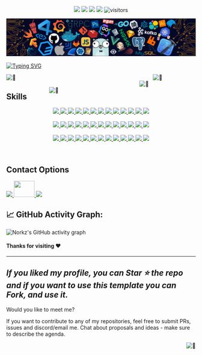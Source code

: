 <!-- my-icons -->
<p align="center">
    <a href="https://github.com/NorkzYT/NorkzYT"><img src="https://img.shields.io/badge/status-updating-brightgreen.svg"></a>
    <a href="https://github.com/NorkzYT/NorkzYT/graphs/contributors"><img src="https://img.shields.io/github/contributors/NorkzYT/NorkzYT?color=blue"></a>
    <a href="https://github.com/NorkzYT/NorkzYT/stargazers"><img src="https://img.shields.io/github/stars/NorkzYT/NorkzYT.svg?logo=github"></a>
    <a href="https://github.com/NorkzYT/NorkzYT/network/members"><img src="https://img.shields.io/github/forks/NorkzYT/NorkzYT.svg?color=blue&logo=github"></a>
    <img src="https://visitor-badge.laobi.icu/badge?page_id=NorkzYT.NorkzYT" alt="visitors"/>   
</p>

<!-- my-header-img -->
![](./src/header_.png)

<!-- my-ticker -->    
[![Typing SVG](https://readme-typing-svg.herokuapp.com?font=Square+Peg&size=50&color=019EFF&center=true&vCenter=true&width=500&height=60&lines=Hey%2C+I'm+Richard+Lora;A+Polymath+Technologist)](https://git.io/typing-svg)


<!-- My Metrics -->    
[<img align="left" width="390" alt="🦑" src="https://gist.githubusercontent.com/NorkzYT/2a261d78c0bcd2b24b268c04ca2fb6a5/raw/57d51748908602ba097f8b86972d0691c805c651/general.svg">](#)
[<img align="right" width="150" alt="🦑" src="https://count.getloli.com/get/@:NorkzYT?theme=rule34">](https://youtu.be/9vZUbyM5PxY)
<!--
[<img align="right" width="390" alt="🦑" src="https://gist.githubusercontent.com/lowlighter/3c6eaedf50273adfb7a510822672f570/raw/medias.svg?p">](#)
<img align="right" width="390" height="31" alt="🦑" src="https://gist.githubusercontent.com/lowlighter/3c6eaedf50273adfb7a510822672f570/raw/placeholder.svg"> 
[<img align="left" width="390" alt="🦑" src="https://gist.githubusercontent.com/lowlighter/3c6eaedf50273adfb7a510822672f570/raw/sponsors.svg">](https://github.com/sponsors/lowlighter)
-->
[<img align="right" width="390" alt="🦑" src="https://gist.githubusercontent.com/NorkzYT/2a261d78c0bcd2b24b268c04ca2fb6a5/raw/6761f7c166a7e2cb4f7dcba88ed7a206981418c4/achievements.svg">](#)

<img width="100%" height="30" alt="🦑" src="https://gist.githubusercontent.com/lowlighter/3c6eaedf50273adfb7a510822672f570/raw/placeholder.svg"> 


<h2>Skills</h2>
<p align="center">
    <a href="https://nextjs.org/">
    <img src=
    "https://skillicons.dev/icons?i=nextjs" />
    </a>
    <a href="https://vercel.com/">
    <img src=
    "https://skillicons.dev/icons?i=vercel" />
    </a>
    <a href="https://reactjs.org/">
    <img src=
    "https://skillicons.dev/icons?i=react" />
    </a>
    <a href="https://tailwindcss.com/">
    <img src=
    "https://skillicons.dev/icons?i=tailwind" />
    </a>
    <a href="https://www.w3schools.com/html/">
    <img src=
    "https://skillicons.dev/icons?i=html" />
    </a>
    <a href="https://www.w3schools.com/css/">
    <img src=
    "https://skillicons.dev/icons?i=css" />
    </a>
    <a href="https://www.javascript.com/">
    <img src=
    "https://skillicons.dev/icons?i=js" />
    </a>
    <a href="https://www.typescriptlang.org/">
    <img src=
    "https://skillicons.dev/icons?i=ts" />
    </a>
    <a href="https://getbootstrap.com/">
    <img src=
    "https://skillicons.dev/icons?i=bootstrap" />
    </a>
    <a href="https://flask.palletsprojects.com/">
    <img src=
    "https://skillicons.dev/icons?i=flask" />
    </a>
    <a href="https://firebase.google.com/">
    <img src=
    "https://skillicons.dev/icons?i=firebase" />
    </a>
    <a href="https://www.markdownguide.org/">
    <img src=
    "https://skillicons.dev/icons?i=md" />
    </a>
    <a href="https://docs.microsoft.com/en-us/powershell/">
    <img src=
    "https://skillicons.dev/icons?i=powershell" />
    </a>
    <br>
    <br>
    <a href="https://www.gnu.org/software/bash/">
    <img src=
    "https://skillicons.dev/icons?i=bash" />
    </a>
    <a href="https://www.linux.org/">
    <img src=
    "https://skillicons.dev/icons?i=linux" />
    </a>
    <a href="https://www.raspberrypi.com/">
    <img src=
    "https://skillicons.dev/icons?i=raspberrypi" />
    </a>
    <a href="https://redis.io/">
    <img src=
    "https://skillicons.dev/icons?i=redis" />
    </a>
    <a href="https://grafana.com/">
    <img src=
    "https://skillicons.dev/icons?i=grafana" />
    </a>
    <a href="https://prometheus.io/">
    <img src=
    "https://skillicons.dev/icons?i=prometheus" />
    </a>
    <a href="https://code.visualstudio.com/">
    <img src=
    "https://skillicons.dev/icons?i=vscode" />
    </a>
    <a href="https://git-scm.com/">
    <img src=
    "https://skillicons.dev/icons?i=git" />
    </a>
    <a href="https://discord.com/">
    <img src=
    "https://skillicons.dev/icons?i=discord" />
    </a>
    <a href="https://www.python.org/">
    <img src=
    "https://skillicons.dev/icons?i=python" />
    </a>
    <a href="https://www.w3schools.com/c/c_intro.php">
    <img src=
    "https://skillicons.dev/icons?i=c" />
    </a>
    <a href="https://www.w3schools.com/cpp/default.asp">
    <img src=
    "https://skillicons.dev/icons?i=cpp" />
    </a>
    <a href="https://www.sqlite.org/index.html">
    <img src=
    "https://skillicons.dev/icons?i=sqlite" />
    </a>
    <br>
    <br>
    <a href="https://www.mysql.com/">
    <img src=
    "https://skillicons.dev/icons?i=mysql" />
    </a>
    <a href="https://www.postgresql.org/">
    <img src=
    "https://skillicons.dev/icons?i=postgres" />
    </a>
    <a href="https://www.mongodb.com/">
    <img src=
    "https://skillicons.dev/icons?i=mongodb" />
    </a>
    <a href="https://github.com/">
    <img src=
    "https://skillicons.dev/icons?i=github" />
    </a>
    <a href="https://about.gitlab.com/">
    <img src=
    "https://skillicons.dev/icons?i=gitlab" />
    </a>
    <a href="https://stackoverflow.com/">
    <img src=
    "https://skillicons.dev/icons?i=stackoverflow" />
    </a>
    <a href="https://kubernetes.io/">
    <img src=
    "https://skillicons.dev/icons?i=kubernetes" />
    </a>
    <a href="https://www.docker.com/">
    <img src=
    "https://skillicons.dev/icons?i=docker" />
    </a>
    <a href="https://www.cloudflare.com/">
    <img src=
    "https://skillicons.dev/icons?i=cloudflare" />
    </a>
    <a href="https://www.blender.org/">
    <img src=
    "https://skillicons.dev/icons?i=blender" />
    </a>
    <a href="https://www.adobe.com/products/aftereffects.html">
    <img src=
    "https://skillicons.dev/icons?i=ae" />
    </a>
    <a href="https://www.adobe.com/products/photoshop.html">
    <img src=
    "https://skillicons.dev/icons?i=ps" />
    </a>
    <a href="https://www.adobe.com/products/premiere.html">
    <img src=
    "https://skillicons.dev/icons?i=pr" />
    </a>
</p>
<br>

<h2>Contact Options</h2>
<p>
    <a href="https://www.discordapp.com/users/282100214024896522">
    <img src=
    "https://skillicons.dev/icons?i=discord" />
    </a>
    <a href="mailto:business@pcscorp.dev">
    <img  width="55" height="43" src=
    "https://imgur.com/tLzcLoU.png" />
    </a>
    <a href="https://twitter.com/PolymathNorkz">
    <img src=
    "https://skillicons.dev/icons?i=twitter" />
    </a>
</p>

<!--   GitHub stats graph -->
<h2> 📈 GitHub Activity Graph:</h2>

![Norkz's GitHub activity graph](https://activity-graph.herokuapp.com/graph?username=NorkzYT&hide_border=true&theme=redical)




#### Thanks for visiting :heart:

---
  *If you liked my profile, you can Star ⭐ the repo and if you want to use this template you can Fork, and use it.*
---
Would you like to meet me?

If you want to contribute to any of my repositories, feel free to submit PRs, issues and discord/email me. Chat about proposals and ideas - make sure to describe the agenda.

[<img align="right" alt="🦑" src="https://user-images.githubusercontent.com/22963968/119890439-1ff29f00-bf38-11eb-8515-d0a9c3c8a6b6.png">](#)

<!-- Until that day: https://user-images.githubusercontent.com/22963968/159836902-a7553777-f1e2-49ed-90fc-9721322b3f44.png -->
<!-- The betrayer: https://user-images.githubusercontent.com/22963968/155458995-e4c24fff-d667-48cd-a1ce-1f66cd233a14.png -->
<!-- The world ender: https://user-images.githubusercontent.com/22963968/130322172-4e4996cd-eb3d-4013-9fc2-47e573413310.png -->
<!-- Farewell Miura: https://user-images.githubusercontent.com/22963968/119890439-1ff29f00-bf38-11eb-8515-d0a9c3c8a6b6.png -->
<!-- First steps with JavaScript: https://user-images.githubusercontent.com/22963968/114021347-e3c48b80-9870-11eb-8bc8-998bf39b4d0d.png -->

